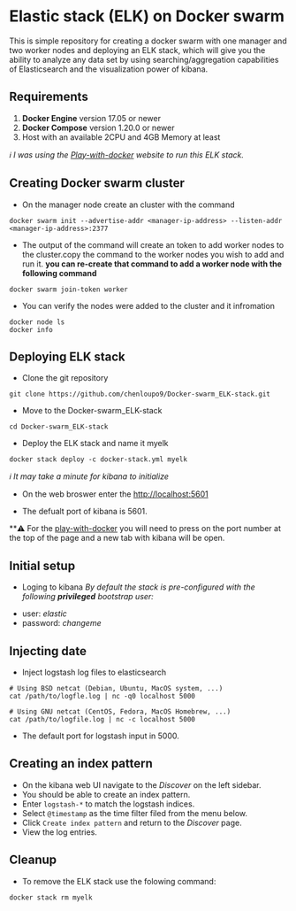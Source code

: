 # Elastic stack (ELK) on Docker swarm 

This is simple repository for creating a docker swarm with one manager and two worker nodes and deploying an ELK stack, which will give you the ability to analyze any data set by using searching/aggregation capabilities of Elasticsearch and the visualization power of kibana. 

## Requirements 
1. **Docker Engine** version 17.05 or newer 
2. **Docker Compose** version 1.20.0 or newer 
3. Host with an available 2CPU and 4GB Memory at least 

*:information_source:  I was using the [Play-with-docker](https://labs.play-with-docker.com/) website to run this ELK stack.*

## Creating Docker swarm cluster
- On the manager node create an cluster with the command
```
docker swarm init --advertise-addr <manager-ip-address> --listen-addr <manager-ip-address>:2377
```

- The output of the command will create an token to add worker nodes to the cluster.copy the command to the worker nodes you wish to add and run it.
**you can re-create that command to add a worker node with the following command** 
```
docker swarm join-token worker
```

- You can verify the nodes were added to the cluster and it infromation
```
docker node ls
docker info
```

## Deploying ELK stack 
- Clone the git repository
```
git clone https://github.com/chenloupo9/Docker-swarm_ELK-stack.git
```

- Move to the Docker-swarm_ELK-stack
```
cd Docker-swarm_ELK-stack
```

- Deploy the ELK stack and name it myelk
```
docker stack deploy -c docker-stack.yml myelk
```

*:information_source: It may take a minute for kibana to initialize*

- On the web broswer enter the <http://localhost:5601>
* The defualt port of kibana is 5601.

**:warning: For the [play-with-docker](https://labs.play-with-docker.com/) you will need to press on the port number at the top of the page and a new tab with kibana will be open.

## Initial setup
- Loging to kibana
*By default the stack is pre-configured with the following **privileged** bootstrap user:* 
 * user: *elastic* 
 * password: *changeme*

## Injecting date 
- Inject logstash log files to elasticsearch
```
# Using BSD netcat (Debian, Ubuntu, MacOS system, ...)
cat /path/to/logfle.log | nc -q0 localhost 5000
```

```
# Using GNU netcat (CentOS, Fedora, MacOS Homebrew, ...)
cat /path/to/logfile.log | nc -c localhost 5000
```

* The default port for logstash input in 5000.

## Creating an index pattern 
- On the kibana web UI navigate to the _Discover_ on the left sidebar.
- You should be able to create an index pattern.
- Enter `logstash-*` to match the logstash indices.
- Select `@timestamp` as the time filter filed from the menu below. 
- Click `Create index pattern` and return to the _Discover_ page.
- View the log entries. 

## Cleanup
- To remove the ELK stack use the folowing command: 
```
docker stack rm myelk
```

